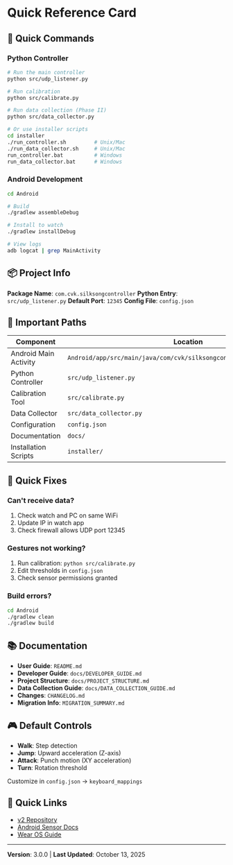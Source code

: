 # Quick Reference Card

## 🚀 Quick Commands

### Python Controller

```bash
# Run the main controller
python src/udp_listener.py

# Run calibration
python src/calibrate.py

# Run data collection (Phase II)
python src/data_collector.py

# Or use installer scripts
cd installer
./run_controller.sh         # Unix/Mac
./run_data_collector.sh     # Unix/Mac
run_controller.bat          # Windows
run_data_collector.bat      # Windows
```

### Android Development

```bash
cd Android

# Build
./gradlew assembleDebug

# Install to watch
./gradlew installDebug

# View logs
adb logcat | grep MainActivity
```

## 📦 Project Info

**Package Name**: `com.cvk.silksongcontroller`
**Python Entry**: `src/udp_listener.py`
**Default Port**: `12345`
**Config File**: `config.json`

## 📁 Important Paths

| Component | Location |
|-----------|----------|
| Android Main Activity | `Android/app/src/main/java/com/cvk/silksongcontroller/MainActivity.kt` |
| Python Controller | `src/udp_listener.py` |
| Calibration Tool | `src/calibrate.py` |
| Data Collector | `src/data_collector.py` |
| Configuration | `config.json` |
| Documentation | `docs/` |
| Installation Scripts | `installer/` |

## 🔧 Quick Fixes

### Can't receive data?

1. Check watch and PC on same WiFi
2. Update IP in watch app
3. Check firewall allows UDP port 12345

### Gestures not working?

1. Run calibration: `python src/calibrate.py`
2. Edit thresholds in `config.json`
3. Check sensor permissions granted

### Build errors?

```bash
cd Android
./gradlew clean
./gradlew build
```

## 📚 Documentation

- **User Guide**: `README.md`
- **Developer Guide**: `docs/DEVELOPER_GUIDE.md`
- **Project Structure**: `docs/PROJECT_STRUCTURE.md`
- **Data Collection Guide**: `docs/DATA_COLLECTION_GUIDE.md`
- **Changes**: `CHANGELOG.md`
- **Migration Info**: `MIGRATION_SUMMARY.md`

## 🎮 Default Controls

- **Walk**: Step detection
- **Jump**: Upward acceleration (Z-axis)
- **Attack**: Punch motion (XY acceleration)
- **Turn**: Rotation threshold

Customize in `config.json` → `keyboard_mappings`

## 🔗 Quick Links

- [v2 Repository](https://github.com/CarlKho-Minerva/v2_SilksongController_25TPE)
- [Android Sensor Docs](https://developer.android.com/guide/topics/sensors/sensors_overview)
- [Wear OS Guide](https://developer.android.com/training/wearables)

---

**Version**: 3.0.0 | **Last Updated**: October 13, 2025
